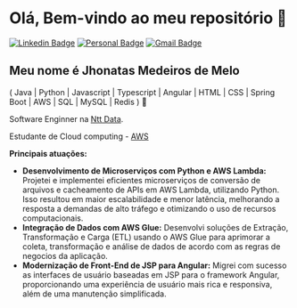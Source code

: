 # Olá, Bem-vindo ao meu repositório 👋

[![Linkedin Badge](https://img.shields.io/badge/-LinkedIn-6633cc?style=flat-square&logo=Linkedin&logoColor=white&link=https://www.linkedin.com/in/jhonatas-medeiros-melo/)](https://www.linkedin.com/in/jhonatas-medeiros-melo/)
[![Personal Badge](https://img.shields.io/badge/-Website-6633cc?style=flat-square&logo=Me&logoColor=white&link=https://www.medeirosmelo.dev/)](https://medeirosmelo.dev/)
[![Gmail Badge](https://img.shields.io/badge/-jhonatas.medeiro@gmail.com-6633cc?style=flat-square&logo=Gmail&logoColor=white&link=mailto:jhoanatas.medeiro@gmail.com)](mailto:jhoanatas.medeiro@gmail.com)

## Meu nome é Jhonatas Medeiros de Melo

( Java | Python | Javascript | Typescript | Angular  | HTML | CSS | Spring Boot | AWS | SQL | MySQL | Redis  ) 🚀

Software Enginner na [Ntt Data](https://us.nttdata.com/).

Estudante de Cloud computing - [AWS](https://aws.amazon.com/)

**Principais atuações:**

* **Desenvolvimento de Microserviços com Python e AWS Lambda:** Projetei e implementei eficientes microserviços de conversão de arquivos e cacheamento de APIs em AWS Lambda, utilizando Python. Isso resultou em maior escalabilidade e menor latência, melhorando a resposta a demandas de alto tráfego e otimizando o uso de recursos computacionais.
* **Integração de Dados com AWS Glue:** Desenvolvi soluções de Extração, Transformação e Carga (ETL) usando o AWS Glue para aprimorar a coleta, transformação e análise de dados de acordo com as regras de negocios da aplicação.
* **Modernização de Front-End de JSP para Angular:** Migrei com sucesso as interfaces de usuário baseadas em JSP para o framework Angular, proporcionando uma experiência de usuário mais rica e responsiva, além de uma manutenção simplificada.
